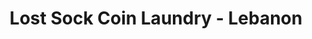 ---
title: "Lost Sock Coin Laundry - Lebanon"
url: /lebanon/lost-sock-coin-laundry-lebanon/
shop: laundry
---